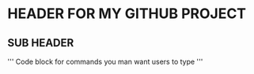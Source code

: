 # HEADER FOR MY GITHUB PROJECT
## SUB HEADER
'''
Code block for commands you man want users to type
'''
